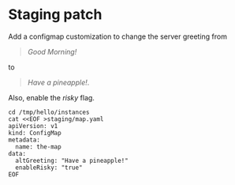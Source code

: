 # Staging patch

Add a configmap customization to change the
server greeting from

> _Good Morning!_

to

> _Have a pineapple!_.

Also, enable the _risky_ flag.

<!-- @stagingMap @test -->
```
cd /tmp/hello/instances
cat <<EOF >staging/map.yaml
apiVersion: v1
kind: ConfigMap
metadata:
  name: the-map
data:
  altGreeting: "Have a pineapple!"
  enableRisky: "true"
EOF
```

